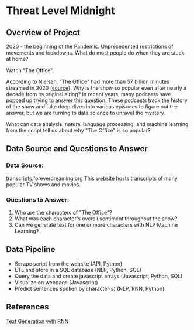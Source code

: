 
# Threat Level Midnight

## Overview of Project
2020 - the beginning of the Pandemic. Unprecedented restrictions of movements and lockdowns. What do most people do when they are stuck at home? 

Watch "The Office". 

According to Nielsen, "The Office" had more than 57 billion minutes streamed in 2020 ([source](https://www.nielsen.com/us/en/insights/article/2021/tops-of-2020-nielsen-streaming-unwrapped/)). Why is the show so popular even after nearly a decade from its original airing? In recent years, many podcasts have popped up trying to answer this question. These podcasts track the history of the show and take deep dives into various episodes to figure out the answer, but we are turning to data science to unravel the mystery.

What can data analysis, natural language processing, and machine learning from the script tell us about why "The Office" is so popular?

## Data Source and Questions to Answer
### Data Source: 
[transcripts.foreverdreaming.org](https://transcripts.foreverdreaming.org/viewtopic.php?f=574&t=25301&sid=55341a4d23dec85533d960b6ff9edc2a)
This website hosts transcripts of many popular TV shows and movies.

### Questions to Answer:
1) Who are the characters of "The Office"?   
2) What was each character's overall sentiment throughout the show?   
3) Can we generate text for one or more characters with NLP Machine Learning?

## Data Pipeline
- Scrape script from the website (API, Python)
- ETL and store in a SQL database (NLP, Python, SQL)
- Query the data and create javascript arrays (Javascript, Python, SQL)
- Visualize on webpage (Javascript)
- Predict sentences spoken by character(s) (NLP, RNN, Python)



## References
[Text Generation with RNN](https://www.tensorflow.org/text/tutorials/text_generation)

